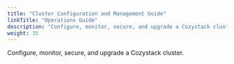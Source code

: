 ```yaml
---
title: "Cluster Configuration and Management Guide"
linkTitle: "Operations Guide"
description: "Configure, monitor, secure, and upgrade a Cozystack cluster."
weight: 35
---
```


Configure, monitor, secure, and upgrade a Cozystack cluster.